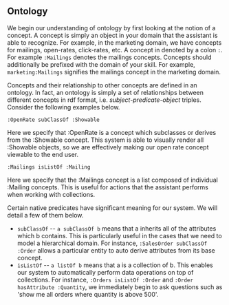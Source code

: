 ## Ontology

We begin our understanding of ontology by first looking at the notion of a concept. A concept is simply an object in your domain that the assistant is able to recognize. For example, in the marketing domain, we have concepts for mailings, open-rates, click-rates, etc. A concept in denoted by a colon `:`. For example `:Mailings` denotes the mailings concepts. Concepts should additionally be prefixed with the domain of your skill. For example, `marketing:Mailings` signifies the mailings concept in the marketing domain. 

Concepts and their relationship to other concepts are defined in an ontology. In fact, an ontology is simply a set of relationships between different concepts in rdf format, i.e. *subject-predicate-object* triples. Consider the following examples below. 

```
:OpenRate subClassOf :Showable
```

Here we specify that :OpenRate is a concept which subclasses or derives from the :Showable concept. This system is able to visually render all :Showable objects, so we are effectively making our open rate concept viewable to the end user.


```
:Mailings isListOf :Mailing
```

Here we specify that the :Mailings concept is a list composed of individual :Mailing concepts. This is useful for actions that the assistant performs when working with collections.

Certain native predicates have significant meaning for our system. We will detail a few of them below.
- `subClassOf`  -- `a subClassOf b` means that a inherits all of the attributes which b contains. This is particularly useful in the cases that we need to model a hierarchical domain. For instance, `:SalesOrder subClassOf :Order` allows a particular entity to auto derive attributes from its base concept.
- `isListOf`    -- `a listOf b` means that a is a collection of b. This enables our system to automatically perform data operations on top of collections. For instance, `:Orders isListOf :Order` and `:Order hasAttribute :Quantity`, we immediately begin to ask questions such as 'show me all orders where quantity is above 500'. 
